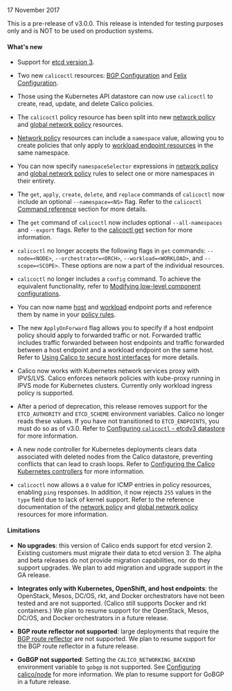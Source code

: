 17 November 2017

This is a pre-release of v3.0.0. This release is intended for testing purposes only and is NOT to be used on production systems.

#### What's new

- Support for [etcd version 3](https://coreos.com/blog/etcd3-a-new-etcd.html).

- Two new `calicoctl` resources: [BGP Configuration](https://docs.projectcalico.org/v3.0/reference/calicoctl/resources/bgpconfig) and [Felix Configuration](https://docs.projectcalico.org/v3.0/reference/calicoctl/resources/felixconfig).

- Those using the Kubernetes API datastore can now use `calicoctl` to create, read, update, and delete Calico policies.

- The `calicoctl` policy resource has been split into new [network policy](https://docs.projectcalico.org/v3.0/reference/calicoctl/resources/networkpolicy) and [global network policy](https://docs.projectcalico.org/v3.0/reference/calicoctl/resources/globalnetworkpolicy) resources.

- [Network policy](https://docs.projectcalico.org/v3.0/reference/calicoctl/resources/networkpolicy) resources can include a `namespace` value, allowing you to create policies that only apply to [workload endpoint resources](https://docs.projectcalico.org/v3.0/reference/calicoctl/resources/workloadendpoint) in the same namespace.

- You can now specify `namespaceSelector` expressions in [network policy](https://docs.projectcalico.org/v3.0/reference/calicoctl/resources/networkpolicy) and [global network policy](https://docs.projectcalico.org/v3.0/reference/calicoctl/resources/globalnetworkpolicy) rules to select one or more namespaces in their entirety.

- The `get`, `apply`, `create`, `delete`, and `replace` commands of `calicoctl` now include an optional `--namespace=<NS>` flag. Refer to the `calicoctl` [Command reference](https://docs.projectcalico.org/v3.0/reference/calicoctl/commands/) section for more details.

- The `get` command of `calicoctl` now includes optional `--all-namespaces` and `--export` flags. Refer to the [calicoctl get](https://docs.projectcalico.org/v3.0/reference/calicoctl/commands/get) section for more information.

- `calicoctl` no longer accepts the following flags in `get` commands: `--node=<NODE>`, `--orchestrator=<ORCH>`, `--workload=<WORKLOAD>`, and `--scope=<SCOPE>`. These options are now a part of the individual resources.

- `calicoctl` no longer includes a `config` command. To achieve the equivalent functionality, refer to [Modifying low-level component configurations](https://docs.projectcalico.org/v3.0/reference/calicoctl/commands/#modifying-low-level-component-configurations).

- You can now name [host](https://docs.projectcalico.org/v3.0/reference/calicoctl/resources/hostendpoint#endpointport) and [workload](https://docs.projectcalico.org/v3.0/reference/calicoctl/resources/workloadendpoint#endpointport) endpoint ports and reference them by name in your [policy rules](https://docs.projectcalico.org/v3.0/reference/calicoctl/resources/networkpolicy#ports).

- The new `ApplyOnForward` flag allows you to specify if a host endpoint policy should apply to forwarded traffic or not. Forwarded traffic includes traffic forwarded between host endpoints and traffic forwarded between a host endpoint and a workload endpoint on the same host. Refer to [Using Calico to secure host interfaces](https://docs.projectcalico.org/v3.0/getting-started/bare-metal/bare-metal) for more details.

- Calico now works with Kubernetes network services proxy with IPVS/LVS. Calico enforces network policies with kube-proxy running in IPVS mode for Kubernetes clusters. Currently only workload ingress policy is supported.

- After a period of deprecation, this release removes support for the `ETCD_AUTHORITY` and `ETCD_SCHEME` environment variables. Calico no longer reads these values. If you have not transitioned to `ETCD_ENDPOINTS`, you must do so as of v3.0. Refer to [Configuring `calicoctl` - etcdv3 datastore](https://docs.projectcalico.org/v3.0/reference/calicoctl/setup/etcdv3) for more information.

- A new node controller for Kubernetes deployments clears data associated with deleted nodes from the Calico datastore, preventing conflicts that can lead to crash loops. Refer to [Configuring the Calico Kubernetes controllers](https://docs.projectcalico.org/v3.0/reference/kube-controllers/configuration) for more information.

- `calicoctl` now allows a `0` value for ICMP entries in policy resources, enabling `ping` responses. In addition, it now rejects `255` values in the `type` field due to lack of kernel support. Refer to the reference documentation of the [network policy](https://docs.projectcalico.org/v3.0/reference/calicoctl/resources/networkpolicy#icmp) and [global network policy](https://docs.projectcalico.org/v3.0/reference/calicoctl/resources/globalnetworkpolicy#icmp) resources for more information.


#### Limitations

- **No upgrades**: this version of Calico ends support for etcd version 2. Existing customers must migrate their data to etcd version 3. The alpha and beta releases do not provide migration capabilities, nor do they support upgrades. We plan to add migration and upgrade support in the GA release.

- **Integrates only with Kubernetes, OpenShift, and host endpoints**: the OpenStack, Mesos, DC/OS, rkt, and Docker orchestrators have not been tested and are not supported. (Calico still supports Docker and rkt containers.) We plan to resume support for the OpenStack, Mesos, DC/OS, and Docker orchestrators in a future release.

- **BGP route reflector not supported**: large deployments that require the [BGP route reflector](https://docs.projectcalico.org/v3.0/usage/routereflector/bird-rr-config) are not supported. We plan to resume support for the BGP route reflector in a future release.

- **GoBGP not supported**: Setting the `CALICO_NETWORKING_BACKEND` environment variable to `gobgp` is not supported. See [Configuring calico/node](https://docs.projectcalico.org/v3.0/reference/node/configuration) for more information. We plan to resume support for GoBGP in a future release.

<!-- Once migration from etcdv2 to etcdv3 is supported, restore the following warning -->
<!-- <div class="alert alert-danger" role="alert"><b>Important</b>: If you are using the Kubernetes datastore and upgrading from Calico v2.4.x or earlier to Calico v2.5.x or later, you must <a href="https://github.com/projectcalico/calico/blob/master/upgrade/v2.5/README.md">migrate your Calico configuration data</a> before upgrading. Otherwise, your cluster may lose connectivity after the upgrade.</div> -->
